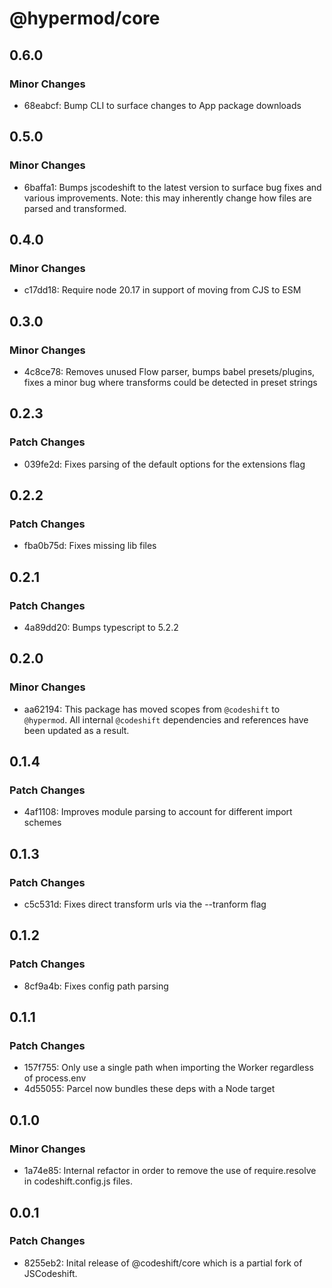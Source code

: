 # @hypermod/core

## 0.6.0

### Minor Changes

- 68eabcf: Bump CLI to surface changes to App package downloads

## 0.5.0

### Minor Changes

- 6baffa1: Bumps jscodeshift to the latest version to surface bug fixes and various improvements. Note: this may inherently change how files are parsed and transformed.

## 0.4.0

### Minor Changes

- c17dd18: Require node 20.17 in support of moving from CJS to ESM

## 0.3.0

### Minor Changes

- 4c8ce78: Removes unused Flow parser, bumps babel presets/plugins, fixes a minor bug where transforms could be detected in preset strings

## 0.2.3

### Patch Changes

- 039fe2d: Fixes parsing of the default options for the extensions flag

## 0.2.2

### Patch Changes

- fba0b75d: Fixes missing lib files

## 0.2.1

### Patch Changes

- 4a89dd20: Bumps typescript to 5.2.2

## 0.2.0

### Minor Changes

- aa62194: This package has moved scopes from `@codeshift` to `@hypermod`. All internal `@codeshift` dependencies and references have been updated as a result.

## 0.1.4

### Patch Changes

- 4af1108: Improves module parsing to account for different import schemes

## 0.1.3

### Patch Changes

- c5c531d: Fixes direct transform urls via the --tranform flag

## 0.1.2

### Patch Changes

- 8cf9a4b: Fixes config path parsing

## 0.1.1

### Patch Changes

- 157f755: Only use a single path when importing the Worker regardless of process.env
- 4d55055: Parcel now bundles these deps with a Node target

## 0.1.0

### Minor Changes

- 1a74e85: Internal refactor in order to remove the use of require.resolve in codeshift.config.js files.

## 0.0.1

### Patch Changes

- 8255eb2: Inital release of @codeshift/core which is a partial fork of JSCodeshift.
